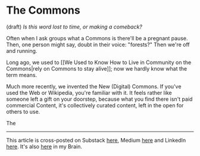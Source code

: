 # The Commons
 (draft) 
*Is this word lost to time, or making a comeback?* 

Often when I ask groups what a Commons is there'll be a pregnant pause. Then, one person might say, doubt in their voice: "forests?" Then we're off and running. 

Long ago, we used to [[We Used to Know How to Live in Community on the Commons|rely on Commons to stay alive]]; now we hardly know what the term means. 

Much more recently, we invented the New (Digital) Commons. If you've used the Web or Wikipedia, you're familiar with it. It feels rather like someone left a gift on your doorstep, because what you find there isn't paid commercial Content, it's collectively curated content, left in the open for others to use. 

The 

--- 
This article is cross-posted on Substack [here](), Medium [here]() and LinkedIn [here](). It's also [here]() in my Brain. 